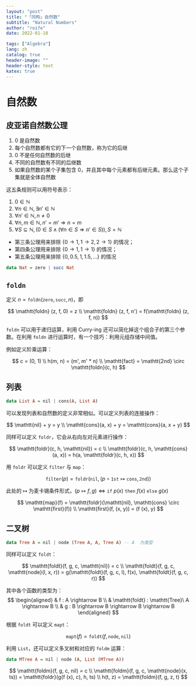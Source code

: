 ```yaml
---
layout: "post"
title: "「同构」自然数"
subtitle: "Natural Numbers"
author: "roife"
date: 2022-01-18

tags: ["Algebra"]
lang: zh
catalog: true
header-image: ""
header-style: text
katex: true
---
```


# 自然数

## 皮亚诺自然数公理

1. 0 是自然数
2. 每个自然数都有它的下一个自然数，称为它的后继
3. 0 不是任何自然数的后继
4. 不同的自然数有不同的后继数
5. 如果自然数的某个子集包含 0，并且其中每个元素都有后继元素。那么这个子集就是全体自然数

这五条规则可以用符号表示：
1. $0 \in \mathbb{N}$
2. $\forall n \in \mathbb{N}, \exists n' \in \mathbb{N}$
3. $\forall n' \in \mathbb{N}, n \ne 0$
4. $\forall n, m \in \mathbb{N}, n' = m' \Rightarrow n = m$
5. $\forall S \subseteq \mathbb{N}, (0 \in S \wedge (\forall n \in S \Rightarrow n' \in S)), S = \mathbb{N}$

- 第三条公理用来排除 $\{0 \rightarrow 1, 1 \rightarrow 2, 2 \rightarrow 1\}$ 的情况；
- 第四条公理用来排除 $\{0 \rightarrow 1, 1 \rightarrow 1\}$ 的情况；
- 第五条公理用来排除 $\{0, 0.5, 1, 1.5, \dots\}$ 的情况

```haskell
data Nat = zero | succ Nat
```

## `foldn`

定义 $n = \mathtt{foldn} (\mathtt{zero}, \mathtt{succ}, n)$，即

$$
\mathtt{foldn} (z, f, 0) = z \\
\mathtt{foldn} (z, f, n') = f(\mathtt{foldn} (z, f, n))
$$

`foldn` 可以用于递归运算，利用 Curry-ing 还可以简化掉这个组合子的第三个参数。在利用 `foldn` 进行运算时，有一个技巧：利用元组存储中间值。

例如定义阶乘运算：

$$
c = (0, 1) \\
h(m, n) = (m', m' * n) \\
\mathtt{fact} = \mathtt{2nd} \circ \mathtt{foldn}(c, h)
$$

## 列表

```haskell
data List A = nil | cons(A, List A)
```

可以发现列表和自然数的定义非常相似。可以定义列表的连接操作：

$$
\mathtt{nil} + y = y \\
\mathtt{cons}(a, x) + y = \mathtt{cons}(a, x + y)
$$

同样可以定义 `foldr`，它会从右向左对元素进行操作：

$$
\mathtt{foldr}(c, h, \mathtt{nil}) = c \\
\mathtt{foldr}(c, h, \mathtt{cons}(a, x)) = h(a, \mathtt{foldr}(c, h, x))
$$

用 `foldr` 可以定义 `filter` 与 `map`：

$$
\mathtt{filter}(p) = \mathtt{foldr}(\mathtt{nil}, (p \circ \mathtt{1st} \mapsto \mathtt{cons}, \mathtt{2nd}))
$$

此处的 $\mapsto$ 为麦卡锡条件形式，$(p \mapsto f, g) \Leftrightarrow \mathtt{if}\ p(x)\ \mathtt{then}\ f(x)\ \mathtt{else}\ g(x)$

$$
\mathtt{map}(f) = \mathtt{foldr}(\mathtt{nil}, \mathtt{cons} \circ \mathtt{first}(f)) \\
\mathtt{first}(f, (x, y)) = (f (x), y)
$$

## 二叉树

```haskell
data Tree A = nil | node (Tree A, A, Tree A) -- A  为类型
```

同样可以定义 `foldt`：

$$
\mathtt{foldt}(f, g, c, \mathtt{nil}) = c \\
\mathtt{foldt}(f, g, c, \mathtt{node}(l, x, r)) = g(\mathtt{foldt}(f, g, c, l), f(x), \mathtt{foldt}(f, g, c, r))
$$

其中各个函数的类型为：
$$
\begin{aligned}
& f : A \rightarrow B \\
& \mathtt{foldt} : \mathtt{Tree}\ A \rightarrow B \\
& g : B \rightarrow B \rightarrow B \rightarrow B
\end{aligned}
$$

根据 `foldt` 可以定义 `mapt`：

$$
\mathtt{mapt}(f) = \mathtt{foldt}(f, \mathtt{node}, \mathtt{nil})
$$

利用 `List`，还可以定义多叉树和对应的 `foldm` 运算：

```haskell
data MTree A = nil | node (A, List (MTree A))
```

$$
\mathtt{foldm}(f, g, c, nil) = c \\
\mathtt{foldm}(f, g, c, \mathtt{node}(x, ts)) = \mathtt{foldr}(g(f (x), c), h, ts) \\
h(t, z) = \mathtt{foldm}(f, g, z, t)
$$